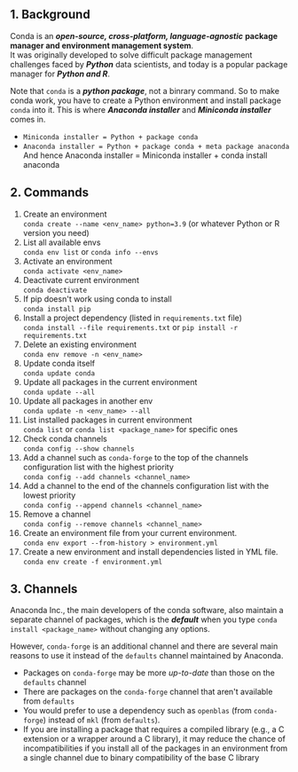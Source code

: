 ## 1. Background
Conda is an ***open-source, cross-platform, language-agnostic*** **package manager and environment management system**. <br/>
It was originally developed to solve difficult package management challenges faced by ***Python*** data scientists, and today is a popular package manager for ***Python and R***.

Note that ```conda``` is a ***python package***, not a binrary command. So to make conda work, you have to create a Python environment and install package ```conda``` into it. This is where ***Anaconda installer*** and ***Miniconda installer*** comes in.
* ```Miniconda installer = Python + package conda```
* ```Anaconda installer = Python + package conda + meta package anaconda```<br/>
And hence Anaconda installer = Miniconda installer + conda install anaconda

## 2. Commands
  1. Create an environment<br/>
  ```conda create --name <env_name> python=3.9``` (or whatever Python or R version you need)
  2. List all available envs<br/>
  ```conda env list``` or
  ```conda info --envs```<br/>
  3. Activate an environment<br/>
  ```conda activate <env_name>```
  4. Deactivate current environment<br/>
  ```conda deactivate```
  5. If pip doesn't work using conda to install<br/>
  ```conda install pip```
  6. Install a project dependency (listed in ```requirements.txt``` file)<br/>
  ```conda install --file requirements.txt``` or
  ```pip install -r requirements.txt```
  7. Delete an existing environment<br/>
  ```conda env remove -n <env_name>```
  8. Update conda itself<br/>
  ```conda update conda```
  9. Update all packages in the current environment<br/>
  ```conda update --all```
  10. Update all packages in another env<br/>
  ```conda update -n <env_name> --all```
  11. List installed packages in current environment<br/>
  ```conda list``` or ```conda list <package_name>``` for specific ones
  12. Check conda channels<br/>
  ```conda config --show channels```
  13. Add a channel such as ```conda-forge``` to the top of the channels configuration list with the highest priority<br/>
  ```conda config --add channels <channel_name>```
  14. Add a channel to the end of the channels configuration list with the lowest priority<br/>
  ```conda config --append channels <channel_name>```
  15. Remove a channel<br/>
  ```conda config --remove channels <channel_name>```
  16. Create an environment file from your current environment.<br/>
  ```conda env export --from-history > environment.yml```
  17. Create a new environment and install dependencies listed in YML file.<br/>
  ```conda env create -f environment.yml```
  
## 3. Channels
Anaconda Inc., the main developers of the conda software, also maintain a separate channel of packages, which is the ***default*** when you type ```conda install <package_name>``` without changing any options.

However, ```conda-forge``` is an additional channel and there are several main reasons to use it instead of the ```defaults``` channel maintained by Anaconda. 
* Packages on ```conda-forge``` may be more *up-to-date* than those on the ```defaults``` channel
* There are packages on the ```conda-forge``` channel that aren't available from ```defaults```
* You would prefer to use a dependency such as ```openblas``` (from ```conda-forge```) instead of ```mkl``` (from ```defaults```).
* If you are installing a package that requires a compiled library (e.g., a C extension or a wrapper around a C library), it may reduce the chance of incompatibilities if you install all of the packages in an environment from a single channel due to binary compatibility of the base C library
